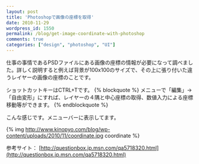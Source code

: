 ```yaml
---
layout: post
title: 'Photoshopで画像の座標を取得'
date: 2010-11-29
wordpress_id: 1550
permalink: /blog/get-image-coordinate-with-photoshop
comments: true
categories: ["design", "photoshop", "UI"]
---
```

仕事の事情であるPSDファイルにある画像の座標の情報が必要になって調べました。詳しく説明すると例えば背景が100x100のサイズで、その上に張り付いた違うレイヤーの画像の座標のことです。

ショットカットキーはCTRL+Tです。
{% blockquote  %}
メニューで「編集」->「自由変形」にすれば、レイヤーの４隅と中心座標の取得、数値入力による座標移動等ができます。
{% endblockquote %}

こんな感じです。メニューバーに表示してます。

{% img http://www.kinopyo.com/blog/wp-content/uploads/2010/11/coordinate.jpg coordinate %}

参考サイト：
[http://questionbox.jp.msn.com/qa5718320.html](http://questionbox.jp.msn.com/qa5718320.html)
